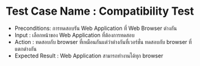 # Test Case Name : Compatibility Test
* Preconditions: การทดสอบรัน Web Application ที่ Web Browser ต่างกัน
* Input :
    เลือกหน้าของ Web Application ที่ต้องการทดสอบ
* Action :
    ทดสอบกับ browser ที่เหมือนกันแต่ว่าต่างกันที่เวอร์ชั่น
    ทดสอบกับ browser ที่แตกต่างกัน
* Expected Result :
    Web Application สามารถทำงานได้ทุก browser
